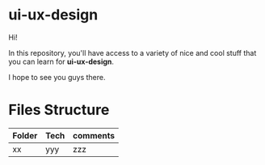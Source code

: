 # ui-ux-design

Hi! 


In this repository, you'll have access to a variety of nice and cool stuff that you can learn for **ui-ux-design**. 

I hope to see you guys there.

# Files Structure

|Folder| Tech | comments
|--|--|--|
|xx|yyy|zzz |

